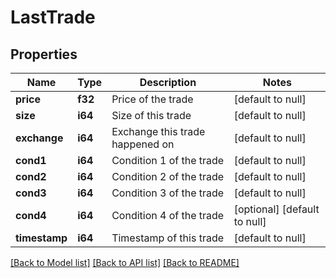 # LastTrade

## Properties
Name | Type | Description | Notes
------------ | ------------- | ------------- | -------------
**price** | **f32** | Price of the trade | [default to null]
**size** | **i64** | Size of this trade | [default to null]
**exchange** | **i64** | Exchange this trade happened on | [default to null]
**cond1** | **i64** | Condition 1 of the trade | [default to null]
**cond2** | **i64** | Condition 2 of the trade | [default to null]
**cond3** | **i64** | Condition 3 of the trade | [default to null]
**cond4** | **i64** | Condition 4 of the trade | [optional] [default to null]
**timestamp** | **i64** | Timestamp of this trade | [default to null]

[[Back to Model list]](../README.md#documentation-for-models) [[Back to API list]](../README.md#documentation-for-api-endpoints) [[Back to README]](../README.md)

